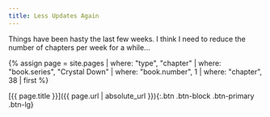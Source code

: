 ```yaml
---
title: Less Updates Again
---
```

Things have been hasty the last few weeks. I think I need to reduce the number of chapters per week
for a while…

{% assign page = site.pages
  | where: "type", "chapter"
  | where: "book.series", "Crystal Down"
  | where: "book.number", 1
  | where: "chapter", 38
  | first %}

[{{ page.title }}]({{ page.url | absolute_url }}){:.btn .btn-block .btn-primary .btn-lg}
<!--more-->
